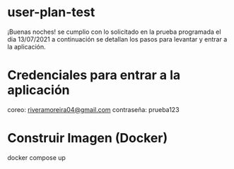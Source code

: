# user-plan-test

¡Buenas noches! se cumplio con lo solicitado en la prueba programada el dia 13/07/2021 a continuación se detallan los pasos para levantar y entrar a la aplicación.

# Credenciales para entrar a la aplicación
coreo: riveramoreira04@gmail.com
contraseña: prueba123

# Construir Imagen (Docker)
docker compose up
